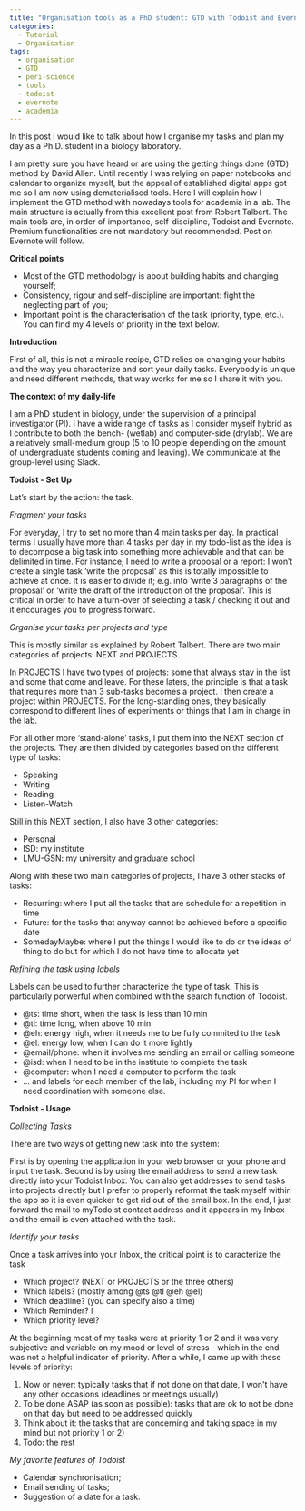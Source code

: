 ```yaml
---
title: "Organisation tools as a PhD student: GTD with Todoist and Evernote"
categories:
  - Tutorial
  - Organisation
tags:
  - organisation
  - GTD
  - peri-science
  - tools
  - todoist
  - evernote
  - academia
---
```

In this post I would like to talk about how I organise my tasks and plan my day as a Ph.D. student in a biology laboratory.

I am pretty sure you have heard or are using the getting things done (GTD) method by David Allen. Until recently I was relying on paper notebooks and calendar to organize myself, but the appeal of established digital apps got me so I am now using dematerialised tools. Here I will explain how I implement the GTD method with nowadays tools for academia in a lab. The main structure is actually from this excellent post from Robert Talbert. The main tools are, in order of importance, self-discipline, Todoist and Evernote. Premium functionalities are not mandatory but recommended. Post on Evernote will follow.

**Critical points**

- Most of the GTD methodology is about building habits and changing yourself;
- Consistency, rigour and self-discipline are important: fight the neglecting part of you;
- Important point is the characterisation of the task (priority, type, etc.). You can find my 4 levels of priority in the text below.

**Introduction**

First of all, this is not a miracle recipe, GTD relies on changing your habits and the way you characterize and sort your daily tasks. Everybody is unique and need different methods, that way works for me so I share it with you.

**The context of my daily-life**

I am a PhD student in biology, under the supervision of a principal investigator (PI). I have a wide range of tasks as I consider myself hybrid as I contribute to both the bench- (wetlab) and computer-side (drylab). We are a relatively small-medium group (5 to 10 people depending on the amount of undergraduate students coming and leaving). We communicate at the group-level using Slack.

**Todoist - Set Up**

Let’s start by the action: the task.

*Fragment your tasks*

For everyday, I try to set no more than 4 main tasks per day. In practical terms I usually have more than 4 tasks per day in my todo-list as the idea is to decompose a big task into something more achievable and that can be delimited in time. For instance, I need to write a proposal or a report: I won’t create a single task ‘write the proposal’ as this is totally impossible to achieve at once. It is easier to divide it; e.g. into ‘write 3 paragraphs of the proposal’ or ‘write the draft of the introduction of the proposal’. This is critical in order to have a turn-over of selecting a task / checking it out and it encourages you to progress forward.

*Organise your tasks per projects and type*

This is mostly similar as explained by Robert Talbert. There are two main categories of projects: NEXT and PROJECTS.

In PROJECTS I have two types of projects: some that always stay in the list and some that come and leave. For these laters, the principle is that a task that requires more than 3 sub-tasks becomes a project. I then create a project within PROJECTS. For the long-standing ones, they basically correspond to different lines of experiments or things that I am in charge in the lab.

For all other more ‘stand-alone’ tasks, I put them into the NEXT section of the projects. They are then divided by categories based on the different type of tasks:

- Speaking
- Writing
- Reading
- Listen-Watch

Still in this NEXT section, I also have 3 other categories:

- Personal
- ISD: my institute
- LMU-GSN: my university and graduate school

Along with these two main categories of projects, I have 3 other stacks of tasks:

- Recurring: where I put all the tasks that are schedule for a repetition in time
- Future: for the tasks that anyway cannot be achieved before a specific date
- SomedayMaybe: where I put the things I would like to do or the ideas of thing to do but for which I do not have time to allocate yet

*Refining the task using labels*

Labels can be used to further characterize the type of task. This is particularly porwerful when combined with the search function of Todoist.

- @ts: time short, when the task is less than 10 min
- @tl: time long, when above 10 min
- @eh: energy high, when it needs me to be fully commited to the task
- @el: energy low, when I can do it more lightly
- @email/phone: when it involves me sending an email or calling someone
- @isd: when I need to be in the institute to complete the task
- @computer: when I need a computer to perform the task
- ... and labels for each member of the lab, including my PI for when I need coordination with someone else.

**Todoist - Usage**

*Collecting Tasks*

There are two ways of getting new task into the system:

First is by opening the application in your web browser or your phone and input the task.
Second is by using the email address to send a new task directly into your Todoist Inbox. You can also get addresses to send tasks into projects directly but I prefer to properly reformat the task myself within the app so it is even quicker to get rid out of the email box. In the end, I just forward the mail to myTodoist contact address and it appears in my Inbox and the email is even attached with the task.

*Identify your tasks*

Once a task arrives into your Inbox, the critical point is to caracterize the task

- Which project? (NEXT or PROJECTS or the three others)
- Which labels? (mostly among @ts @tl @eh @el)
- Which deadline? (you can specify also a time)
- Which Reminder? l
- Which priority level?

At the beginning most of my tasks were at priority 1 or 2 and it was very subjective and variable on my mood or level of stress - which in the end was not a helpful indicator of priority. After a while, I came up with these levels of priority:

1. Now or never: typically tasks that if not done on that date, I won't have any other occasions (deadlines or meetings usually)
2. To be done ASAP (as soon as possible): tasks that are ok to not be done on that day but need to be addressed quickly
3. Think about it: the tasks that are concerning and taking space in my mind but not priority 1 or 2)
4. Todo: the rest

*My favorite features of Todoist*

- Calendar synchronisation;
- Email sending of tasks;
- Suggestion of a date for a task.
